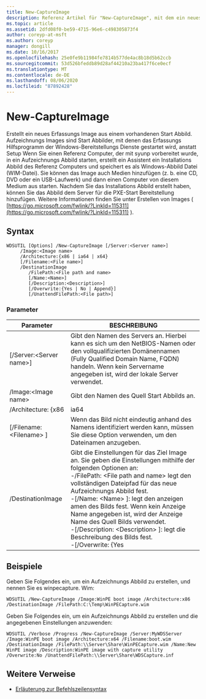 ```yaml
---
title: New-CaptureImage
description: Referenz Artikel für "New-CaptureImage", mit dem ein neues Erfassungs Image aus einem vorhandenen Start Abbild erstellt wird.
ms.topic: article
ms.assetid: 2dfd08f0-be59-4715-96e6-c498305873f4
author: coreyp-at-msft
ms.author: coreyp
manager: dongill
ms.date: 10/16/2017
ms.openlocfilehash: 25e0fe9b11984fe7814b577de4ac8b18d5b62ccb
ms.sourcegitcommit: 53d526bfeddb89d28af44210a23ba417f6ce0ecf
ms.translationtype: MT
ms.contentlocale: de-DE
ms.lasthandoff: 08/06/2020
ms.locfileid: "87892428"
---
```

# <a name="new-captureimage"></a>New-CaptureImage

Erstellt ein neues Erfassungs Image aus einem vorhandenen Start Abbild. Aufzeichnungs Images sind Start Abbilder, mit denen das Erfassungs Hilfsprogramm der Windows-Bereitstellungs Dienste gestartet wird, anstatt Setup Wenn Sie einen Referenz Computer, der mit syunp vorbereitet wurde, in ein Aufzeichnungs Abbild starten, erstellt ein Assistent ein Installations Abbild des Referenz Computers und speichert es als Windows-Abbild Datei (WIM-Datei). Sie können das Image auch Medien hinzufügen (z. b. eine CD, DVD oder ein USB-Laufwerk) und dann einen Computer von diesem Medium aus starten. Nachdem Sie das Installations Abbild erstellt haben, können Sie das Abbild dem Server für die PXE-Start Bereitstellung hinzufügen. Weitere Informationen finden Sie unter Erstellen von Images ( [https://go.microsoft.com/fwlink/?LinkId=115311](https://go.microsoft.com/fwlink/?LinkId=115311) ).

## <a name="syntax"></a>Syntax

```
WDSUTIL [Options] /New-CaptureImage [/Server:<Server name>]
     /Image:<Image name>
     /Architecture:{x86 | ia64 | x64}
     [/Filename:<File name>]
     /DestinationImage
        /FilePath:<File path and name>
        [/Name:<Name>]
        [/Description:<Description>]
        [/Overwrite:{Yes | No | Append}]
        [/UnattendFilePath:<File path>]
```

### <a name="parameters"></a>Parameter

|        Parameter         |                                                                                                                                                                                                                         BESCHREIBUNG                                                                                                                                                                                                                          |
|--------------------------|--------------------------------------------------------------------------------------------------------------------------------------------------------------------------------------------------------------------------------------------------------------------------------------------------------------------------------------------------------------------------------------------------------------------------------------------------------------|
| [/Server:\<Server name>] |                                                                                                                                       Gibt den Namen des Servers an. Hierbei kann es sich um den NetBIOS-Namen oder den vollqualifizierten Domänennamen (Fully Qualified Domain Name, FQDN) handeln. Wenn kein Servername angegeben ist, wird der lokale Server verwendet.                                                                                                                                        |
|   /Image:\<Image name>   |                                                                                                                                                                                                         Gibt den Namen des Quell Start Abbilds an.                                                                                                                                                                                                         |
|   /Architecture: {x86    |                                                                                                                                                                                                                             ia64                                                                                                                                                                                                                             |
| [/Filename: \<Filename> ] |                                                                                                                                                                            Wenn das Bild nicht eindeutig anhand des Namens identifiziert werden kann, müssen Sie diese Option verwenden, um den Dateinamen anzugeben.                                                                                                                                                                            |
|    /DestinationImage     | Gibt die Einstellungen für das Ziel Image an. Sie geben die Einstellungen mithilfe der folgenden Optionen an:</br>-/FilePath: \<File path and name> legt den vollständigen Dateipfad für das neue Aufzeichnungs Abbild fest.</br>-[/Name: \<Name> ]: legt den anzeigen amen des Bilds fest. Wenn kein Anzeige Name angegeben ist, wird der Anzeige Name des Quell Bilds verwendet.</br>-[/Description: \<Description> ]: legt die Beschreibung des Bilds fest.</br>-[/Overwrite: {Yes |

## <a name="examples"></a>Beispiele

Geben Sie Folgendes ein, um ein Aufzeichnungs Abbild zu erstellen, und nennen Sie es winpecapture. Wim:
```
WDSUTIL /New-CaptureImage /Image:WinPE boot image /Architecture:x86 /DestinationImage /FilePath:C:\Temp\WinPECapture.wim
```
Geben Sie Folgendes ein, um ein Aufzeichnungs Abbild zu erstellen und die angegebenen Einstellungen anzuwenden:
```
WDSUTIL /Verbose /Progress /New-CaptureImage /Server:MyWDSServer /Image:WinPE boot image /Architecture:x64 /Filename:boot.wim
/DestinationImage /FilePath:\\Server\Share\WinPECapture.wim /Name:New WinPE image /Description:WinPE image with capture utility /Overwrite:No /UnattendFilePath:\\Server\Share\WDSCapture.inf
```

## <a name="additional-references"></a>Weitere Verweise

- [Erläuterung zur Befehlszeilensyntax](command-line-syntax-key.md)